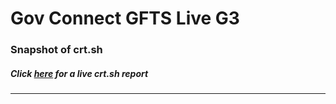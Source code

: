 # Gov Connect GFTS Live G3
### Snapshot of crt.sh
##### Click [here](https://crt.sh/?q=5AF3E58C7B864C8B94B52FCA4ECBCF46A91AD222C6B96C155E1C997357F55FB7) for a live crt.sh report

---
